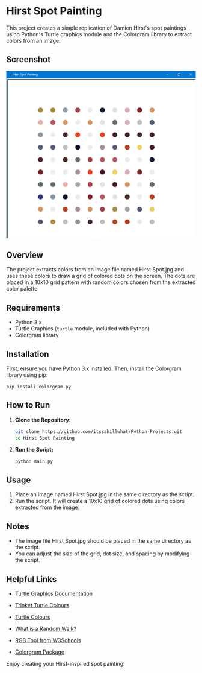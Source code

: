 # Hirst Spot Painting
This project creates a simple replication of Damien Hirst's spot paintings using Python's Turtle graphics module and the Colorgram library to extract colors from an image.

## Screenshot
<img src="Output.png" alt="Output Screenshot"/>

## Overview
The project extracts colors from an image file named Hirst Spot.jpg and uses these colors to draw a grid of colored dots on the screen. The dots are placed in a 10x10 grid pattern with random colors chosen from the extracted color palette.

## Requirements
* Python 3.x
* Turtle Graphics (`turtle` module, included with Python)
* Colorgram library

## Installation
First, ensure you have Python 3.x installed. Then, install the Colorgram library using pip:

```shell
pip install colorgram.py
```

## How to Run

1. **Clone the Repository:**

   ```sh
   git clone https://github.com/itssahillwhat/Python-Projects.git
   cd Hirst Spot Painting
   ```

2. **Run the Script:**

   ```sh
   python main.py
   ```

## Usage
1. Place an image named Hirst Spot.jpg in the same directory as the script.
2. Run the script. It will create a 10x10 grid of colored dots using colors extracted from the image.

## Notes
* The image file Hirst Spot.jpg should be placed in the same directory as the script.
* You can adjust the size of the grid, dot size, and spacing by modifying the script.

## Helpful Links

* [Turtle Graphics Documentation](https://docs.python.org/3/library/turtle.html)

* [Trinket Turtle Colours](https://trinket.io/docs/colors)

* [Turtle Colours](https://cs111.wellesley.edu/reference/colors)

* [What is a Random Walk?](https://en.wikipedia.org/wiki/Random_walk)

* [RGB Tool from W3Schools](https://www.w3schools.com/colors/colors_rgb.asp)

* [Colorgram Package](https://pypi.org/project/colorgram.py/)

Enjoy creating your Hirst-inspired spot painting!
